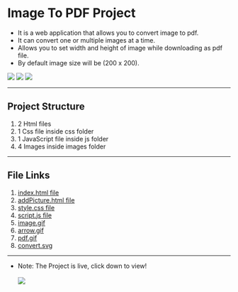 # Image To PDF Project

- It is a web application that allows you to convert image to pdf.
- It can convert one or multiple images at a time.
- Allows you to set width and height of image while downloading as pdf file.
- By default image size will be (200 x 200).

![](https://img.shields.io/badge/%20-HTML%205-orange)
![](https://img.shields.io/badge/%20-CSS%203-blue)
![](https://img.shields.io/badge/%20-JavaScript-yellow)

---

## Project Structure

1. 2 Html files
2. 1 Css file inside css folder
3. 1 JavaScript file inside js folder
4. 4 Images inside images folder

---

## File Links

1. [index.html file](./index.html)
2. [addPicture.html file](./addPicture.html)
3. [style.css file](./css/style.css)
4. [script.js file](./js/script.js)
5. [image.gif](./Images/image.gif)
6. [arrow.gif](./Images/arrow.gif)
7. [pdf.gif](./Images/pdf.gif)
8. [convert.svg](./Images/convert.svg)

---

- Note: The Project is live, click down to view!<br><br>
<a href="https://akhilmaithani.github.io/ImageToPDF.github.io/" target="_blank"><img src="https://img.shields.io/badge/open%20now-Project%20Live%20Link-blue"></a>
